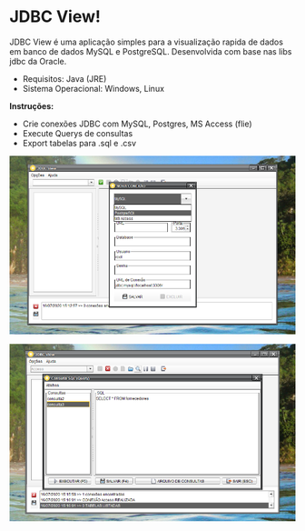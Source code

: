 # JDBC View!

JDBC View é uma aplicação simples para a visualização rapida de dados em banco de dados MySQL e PostgreSQL. Desenvolvida com base nas libs jdbc da Oracle.

 - Requisitos: Java (JRE)
 - Sistema Operacional: Windows, Linux
 
 **Instruções:**
 - Crie conexões JDBC com MySQL, Postgres, MS Access (flie) 
 - Execute Querys de consultas
 - Export tabelas para .sql e .csv

![enter image description here](https://github.com/ayusuke7/JDBCView/blob/master/imgs/2.png?raw=true)

![enter image description here](https://github.com/ayusuke7/JDBCView/blob/master/imgs/3.png?raw=true)
